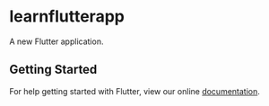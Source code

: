 # learnflutterapp

A new Flutter application.

## Getting Started

For help getting started with Flutter, view our online
[documentation](https://flutter.io/).
